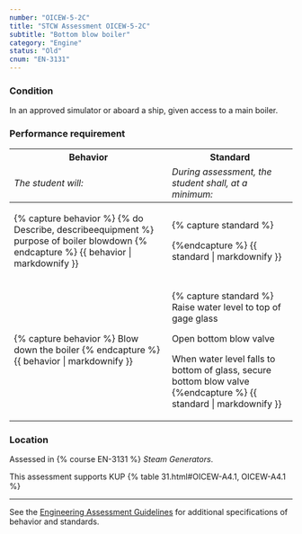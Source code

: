 ```yaml
---
number: "OICEW-5-2C"
title: "STCW Assessment OICEW-5-2C"
subtitle: "Bottom blow boiler"
category: "Engine"
status: "Old"
cnum: "EN-3131"
---
```

### Condition

In an approved simulator or aboard a ship, given access to a main boiler.

### Performance requirement 

<table width='100%' class='Guidelines'>
 <thead>
 <tr>
     <th class='thirty'>Behavior</th>
     <th class='seventy'>Standard</th>
 </tr>
 <tr>
     <td><em>The student will:</em></td>
     <td><em>During assessment, the student shall, at a minimum:</em></td>
 </tr>
 </thead>
 <tbody>
 

<tr><td>

{% capture behavior %}
{% do Describe, describeequipment %} purpose of boiler blowdown
{% endcapture %}
{{ behavior | markdownify }}

</td><td>

{% capture standard %}

{%endcapture %}
{{ standard | markdownify }}

</td></tr>



<tr><td>

{% capture behavior %}
Blow down the boiler
{% endcapture %}
{{ behavior | markdownify }}

</td><td>

{% capture standard %}
Raise water level to top of gage glass

Open bottom blow valve

When water level falls to bottom of glass, secure bottom blow valve
{%endcapture %}
{{ standard | markdownify }}

</td></tr>



 </tbody>
 </table>

### Location

Assessed in  {% course  EN-3131 %}  *Steam Generators*.

This assessment supports KUP {% table 31.html#OICEW-A4.1, OICEW-A4.1 %}

***



See the [Engineering Assessment Guidelines](guidelines) for additional specifications of behavior and standards.